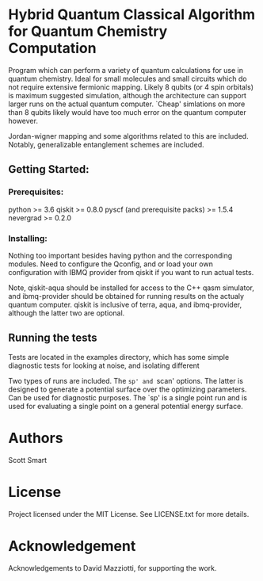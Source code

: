 # Hybrid Quantum Classical Algorithm for Quantum Chemistry Computation
Program which can perform a variety of quantum calculations for use in quantum
chemistry. Ideal for small molecules and small circuits which do not require
extensive fermionic mapping. Likely 8 qubits (or 4 spin orbitals) is maximum
suggested simulation, although the architecture can support larger runs on the
actual quantum computer. `Cheap' simlations on more than 8 qubits likely would
have too much error on the quantum computer however. 

Jordan-wigner mapping and some algorithms related to this are included. Notably,
generalizable entanglement schemes are included. 

## Getting Started:

### Prerequisites:
python >= 3.6
qiskit >= 0.8.0
pyscf (and prerequisite packs) >= 1.5.4
nevergrad >= 0.2.0
 
### Installing:
Nothing too important besides having python and the corresponding modules. Need
to configure the Qconfig, and or load your own configuration with IBMQ provider
from qiskit if you want to run actual tests. 

Note, qiskit-aqua should be installed for access to the C++ qasm simulator, and
ibmq-provider should be obtained for running results on the actualy quantum
computer. qiskit is inclusive of terra, aqua, and ibmq-provider, although the 
latter two are optional. 

## Running the tests

Tests are located in the examples directory, which has some simple diagnostic
tests for looking at noise, and isolating different 

Two types of runs are included. The `sp' and `scan' options. The latter is
designed to generate a potential surface over the optimizing parameters. Can be
used for diagnostic purposes. The `sp' is a single point run and is used for
evaluating a single point on a general potential energy surface. 

# Authors
Scott Smart

# License
Project licensed under the MIT License. See LICENSE.txt for more details. 

# Acknowledgement

Acknowledgements to David Mazziotti, for supporting the work. 






